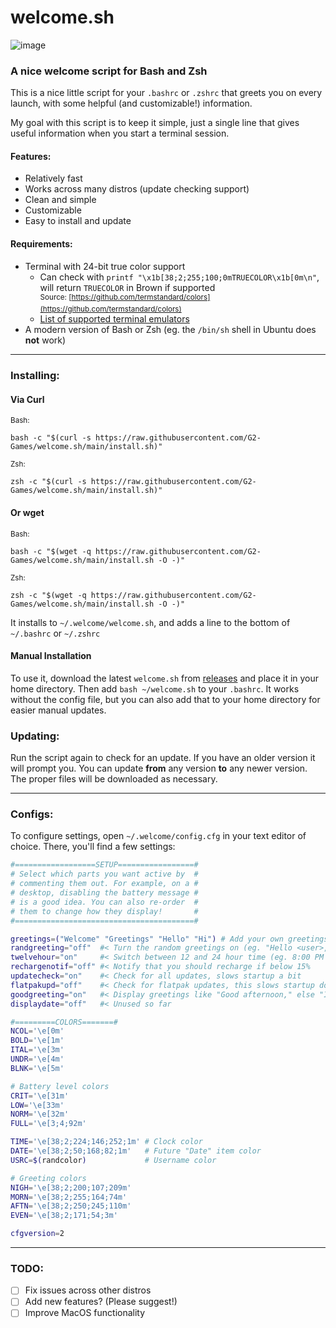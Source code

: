 # welcome.sh
![image](https://user-images.githubusercontent.com/72430668/190891298-c08c8ad8-9270-4549-b3ae-85e48ae2748b.png)

### A nice welcome script for Bash and Zsh
This is a nice little script for your `.bashrc` or `.zshrc` that greets you on every launch, with some helpful (and customizable!) information.

My goal with this script is to keep it simple, just a single line that gives useful information when you start a terminal session.

#### Features:
- Relatively fast
- <span title="Please let me know of other things to support!">Works across many distros (update checking support)</span>
- Clean and simple
- Customizable
- Easy to install and update

#### Requirements:
- Terminal with 24-bit true color support
  - Can check with `printf "\x1b[38;2;255;100;0mTRUECOLOR\x1b[0m\n"`, will return `TRUECOLOR` in Brown if supported<br>
  <sup>Source: [https://github.com/termstandard/colors](https://github.com/termstandard/colors)</sup>
  - [List of supported terminal emulators](https://github.com/termstandard/colors#truecolor-support-in-output-devices)
- A modern version of Bash or Zsh (eg. the `/bin/sh` shell in Ubuntu does **not** work)
<hr>

### Installing:
#### Via Curl
<sub>Bash:</sub>
```
bash -c "$(curl -s https://raw.githubusercontent.com/G2-Games/welcome.sh/main/install.sh)"
``` 
<sub>Zsh:</sub>
```
zsh -c "$(curl -s https://raw.githubusercontent.com/G2-Games/welcome.sh/main/install.sh)"
```
#### Or wget
<sub>Bash:</sub>
```
bash -c "$(wget -q https://raw.githubusercontent.com/G2-Games/welcome.sh/main/install.sh -O -)"
```
<sub>Zsh:</sub>
```
zsh -c "$(wget -q https://raw.githubusercontent.com/G2-Games/welcome.sh/main/install.sh -O -)"
```

It installs to `~/.welcome/welcome.sh`, and adds a line to the bottom of `~/.bashrc` or `~/.zshrc`

#### Manual Installation
To use it, download the latest `welcome.sh` from <a href="https://github.com/G2-Games/welcome.sh/releases">releases</a> and place it in your home directory. Then add `bash ~/welcome.sh` to your `.bashrc`. It works without the config file, but you can also add that to your home directory for easier manual updates.

### Updating:
Run the script again to check for an update. If you have an older version it will prompt you. You can update **from** any version **to** any newer version. The proper files will be downloaded as necessary.

<hr>

### Configs:
To configure settings, open `~/.welcome/config.cfg` in your text editor of choice. There, you'll find a few settings:

```bash
#==================SETUP=================#
# Select which parts you want active by  #
# commenting them out. For example, on a #
# desktop, disabling the battery message #
# is a good idea. You can also re-order  #
# them to change how they display!       #
#========================================#

greetings=("Welcome" "Greetings" "Hello" "Hi") # Add your own greetings!
randgreeting="off"  #< Turn the random greetings on (eg. "Hello <user>, Hi <user>")
twelvehour="on"     #< Switch between 12 and 24 hour time (eg. 8:00 PM vs 20:00)
rechargenotif="off" #< Notify that you should recharge if below 15%
updatecheck="on"    #< Check for all updates, slows startup a bit
flatpakupd="off"    #< Check for flatpak updates, this slows startup down A LOT
goodgreeting="on"   #< Display greetings like "Good afternoon," else "It's afternoon"
displaydate="off"   #< Unused so far

#=========COLORS=======#
NCOL='\e[0m'
BOLD='\e[1m'
ITAL='\e[3m'
UNDR='\e[4m'
BLNK='\e[5m'

# Battery level colors
CRIT='\e[31m'
LOW='\e[33m'
NORM='\e[32m'
FULL='\e[3;4;92m'

TIME='\e[38;2;224;146;252;1m' # Clock color
DATE='\e[38;2;50;168;82;1m'   # Future "Date" item color
USRC=$(randcolor)             # Username color

# Greeting colors
NIGH='\e[38;2;200;107;209m'
MORN='\e[38;2;255;164;74m'
AFTN='\e[38;2;250;245;110m'
EVEN='\e[38;2;171;54;3m'

cfgversion=2
```
<hr>

### TODO:
- [ ] Fix issues across other distros
- [ ] Add new features? (Please suggest!)
- [ ] Improve MacOS functionality
